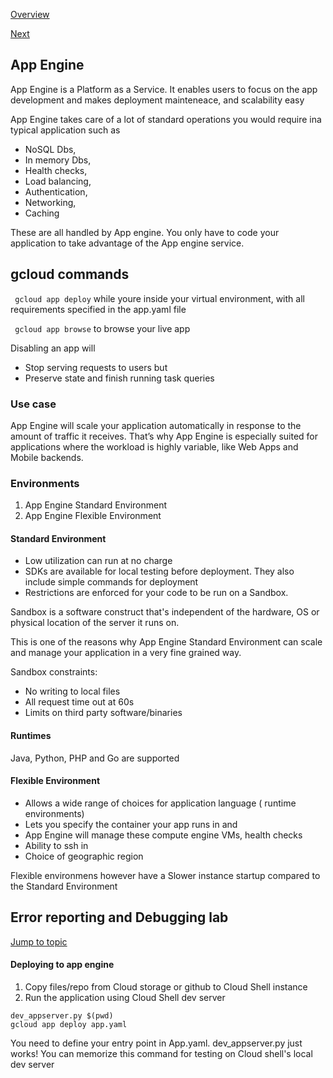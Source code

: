 [Overview](https://github.com/paulowe/gcp/blob/main/readme.md)

[Next](https://github.com/paulowe/gcp/blob/main/gcp-core-infrastructure/apigee_cloud-endpoints.md)
## App Engine
App Engine is a Platform as a Service. It enables users to focus on the app development and makes deployment mainteneace, and scalability easy

App Engine takes care of a lot of standard operations you would require ina typical application such as
- NoSQL Dbs,
- In memory Dbs,
- Health checks,
- Load balancing, 
- Authentication, 
- Networking, 
- Caching 

These are all handled by App engine. You only have to code your application to take advantage of the App engine service.

## gcloud commands

``` gcloud app deploy``` while youre inside your virtual environment, with all requirements specified in the app.yaml file

``` gcloud app browse``` to browse your live app

Disabling an app will
- Stop serving requests to users but
- Preserve state and finish running task queries

### Use case
App Engine will scale your application automatically in response to the amount of traffic it receives. That’s why App Engine is especially suited for applications where the workload is highly variable, like Web Apps and Mobile backends.

### Environments
1. App Engine Standard Environment
2. App Engine Flexible Environment

#### Standard Environment
- Low utilization can run at no charge
- SDKs are available for local testing before deployment. They also include simple commands for deployment
- Restrictions are enforced for your code to be run on a Sandbox.

Sandbox is a software construct that's independent of the hardware, OS or physical location of the server it runs on. 

This is one of the reasons why App Engine Standard Environment can scale and manage your application in a very fine grained way.

Sandbox constraints:
 - No writing to local files
 - All request time out at 60s
 - Limits on third party software/binaries
 
#### Runtimes
Java, Python, PHP and Go are supported

#### Flexible Environment
- Allows a wide range of choices for application language ( runtime environments)
- Lets you specify the container your app runs in and 
- App Engine will manage these compute engine VMs, health checks
- Ability to ssh in
- Choice of geographic region

Flexible environmens however have a Slower instance startup compared to the Standard Environment

## Error reporting and Debugging lab
[Jump to topic](https://github.com/paulowe/gcp/blob/main/resource-monitoring.md)

#### Deploying to app engine
1. Copy files/repo from Cloud storage or github to Cloud Shell instance
2. Run the application using Cloud Shell dev server
```
dev_appserver.py $(pwd)
gcloud app deploy app.yaml
```
You need to define your entry point in App.yaml. 
dev_appserver.py just works! You can memorize this command for testing on Cloud shell's local dev server
